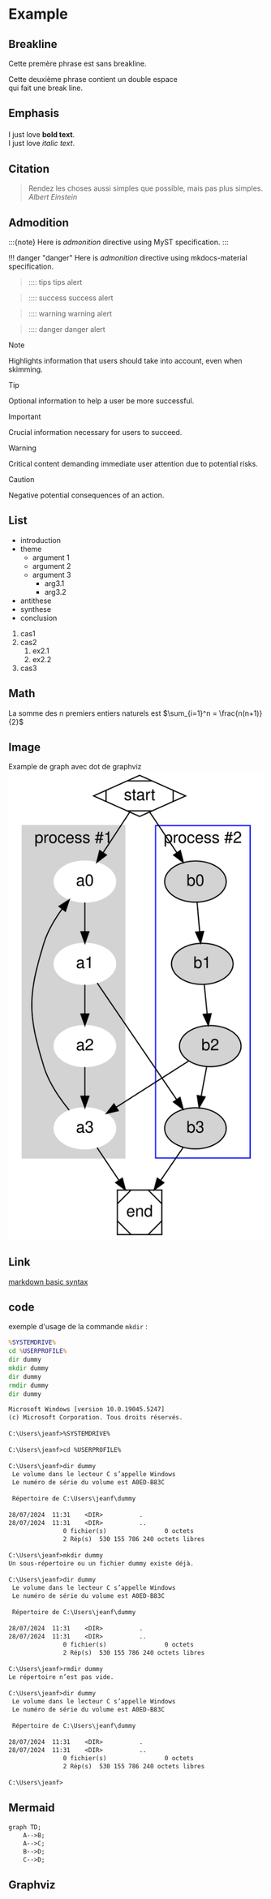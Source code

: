 <!--[[TOC]]-->

# Example

## Breakline

Cette premère phrase est sans
breakline.

Cette deuxième phrase contient un double espace  
qui fait une break line.

## Emphasis<p>

I just love **bold text**.  
I just love *italic text*.

## Citation
> Rendez les choses aussi simples que possible, mais pas plus simples.  
*Albert Einstein*

## Admodition

:::{note}
    Here is *admonition* directive using MyST specification.
:::

!!! danger "danger"
    Here is *admonition* directive using mkdocs-material specification.


>:::: tips
>tips alert

>:::: success
>success alert

>:::: warning
>warning alert

>:::: danger
>danger alert

> [!NOTE]
> Highlights information that users should take into account, even when skimming.

> [!TIP]
> Optional information to help a user be more successful.

> [!IMPORTANT]
> Crucial information necessary for users to succeed.

> [!WARNING]
> Critical content demanding immediate user attention due to potential risks.

> [!CAUTION]
> Negative potential consequences of an action.

## List

* introduction
* theme
  * argument 1
  * argument 2
  * argument 3
    * arg3.1
    * arg3.2
* antithese
* synthese
* conclusion

1. cas1
1. cas2
    1. ex2.1
    1. ex2.2
1. cas3

## Math

La somme des n premiers entiers naturels est
$\sum_{i=1}^n = \frac{n(n+1)}{2}$

## Image

Example de graph avec dot de graphviz  
![example](../_include/examples/example1/img/cluster.svg "example")

## Link
[markdown basic syntax](https://www.markdownguide.org/basic-syntax/)


## code

exemple d'usage de la commande ```mkdir``` :

```bat
%SYSTEMDRIVE%
cd %USERPROFILE%
dir dummy
mkdir dummy
dir dummy
rmdir dummy
dir dummy
```


```console
Microsoft Windows [version 10.0.19045.5247]
(c) Microsoft Corporation. Tous droits réservés.

C:\Users\jeanf>%SYSTEMDRIVE%

C:\Users\jeanf>cd %USERPROFILE%

C:\Users\jeanf>dir dummy
 Le volume dans le lecteur C s’appelle Windows
 Le numéro de série du volume est A0ED-B83C

 Répertoire de C:\Users\jeanf\dummy

28/07/2024  11:31    <DIR>          .
28/07/2024  11:31    <DIR>          ..
               0 fichier(s)                0 octets
               2 Rép(s)  530 155 786 240 octets libres

C:\Users\jeanf>mkdir dummy
Un sous-répertoire ou un fichier dummy existe déjà.

C:\Users\jeanf>dir dummy
 Le volume dans le lecteur C s’appelle Windows
 Le numéro de série du volume est A0ED-B83C

 Répertoire de C:\Users\jeanf\dummy

28/07/2024  11:31    <DIR>          .
28/07/2024  11:31    <DIR>          ..
               0 fichier(s)                0 octets
               2 Rép(s)  530 155 786 240 octets libres

C:\Users\jeanf>rmdir dummy
Le répertoire n’est pas vide.

C:\Users\jeanf>dir dummy
 Le volume dans le lecteur C s’appelle Windows
 Le numéro de série du volume est A0ED-B83C

 Répertoire de C:\Users\jeanf\dummy

28/07/2024  11:31    <DIR>          .
28/07/2024  11:31    <DIR>          ..
               0 fichier(s)                0 octets
               2 Rép(s)  530 155 786 240 octets libres

C:\Users\jeanf>
```

## Mermaid

```{mermaid}
graph TD;
    A-->B;
    A-->C;
    B-->D;
    C-->D;
```

## Graphviz

```{graphviz} ../_include/examples/example1/code/dot/example.dot
```

<!--
```{eval-rst}

.. graphviz::

   digraph foo {
      A -> B
   }
```
-->
